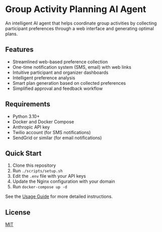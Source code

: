 # Group Activity Planning AI Agent

An intelligent AI agent that helps coordinate group activities by collecting participant preferences through a web interface and generating optimal plans.

## Features

- Streamlined web-based preference collection
- One-time notification system (SMS, email) with web links
- Intuitive participant and organizer dashboards
- Intelligent preference analysis
- Smart plan generation based on collected preferences
- Simplified approval and feedback workflow

## Requirements

- Python 3.10+
- Docker and Docker Compose
- Anthropic API key
- Twilio account (for SMS notifications)
- SendGrid or similar (for email notifications)

## Quick Start

1. Clone this repository
2. Run `./scripts/setup.sh`
3. Edit the `.env` file with your API keys
4. Update the Nginx configuration with your domain
5. Run `docker-compose up -d`

See the [Usage Guide](USAGE.md) for more detailed instructions.

## License

[MIT](LICENSE)
